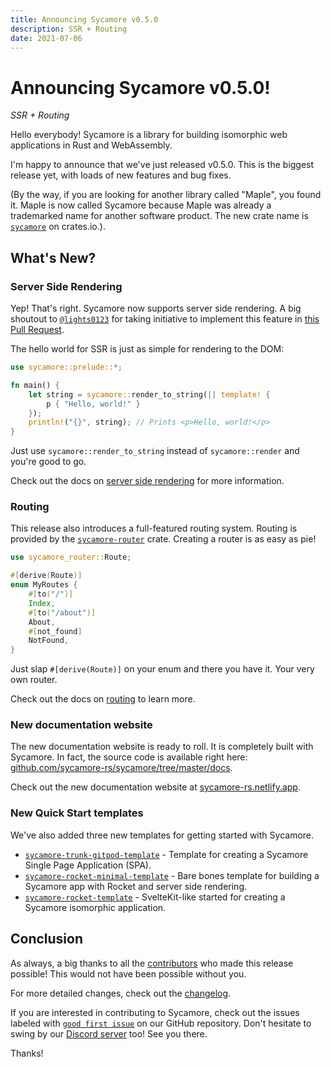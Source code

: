 ```yaml
---
title: Announcing Sycamore v0.5.0
description: SSR + Routing
date: 2021-07-06
---
```


# Announcing Sycamore v0.5.0!

_SSR + Routing_

Hello everybody! Sycamore is a library for building isomorphic web applications
in Rust and WebAssembly.

I'm happy to announce that we've just released v0.5.0. This is the biggest
release yet, with loads of new features and bug fixes.

(By the way, if you are looking for another library called "Maple", you found
it. Maple is now called Sycamore because Maple was already a trademarked name
for another software product. The new crate name is
[`sycamore`](https://crates.io/crates/sycamore) on crates.io.).

## What's New?

### Server Side Rendering

Yep! That's right. Sycamore now supports server side rendering. A big shoutout
to [`@lights0123`](https://github.com/lights0123) for taking initiative to
implement this feature in
[this Pull Request](https://github.com/sycamore-rs/sycamore/pull/67).

The hello world for SSR is just as simple for rendering to the DOM:

```rust
use sycamore::prelude::*;

fn main() {
    let string = sycamore::render_to_string(|| template! {
        p { "Hello, world!" }
    });
    println!("{}", string); // Prints <p>Hello, world!</p>
}
```

Just use `sycamore::render_to_string` instead of `sycamore::render` and you're
good to go.

Check out the docs on
[server side rendering](https://sycamore-rs.netlify.app/docs/advanced/ssr) for
more information.

### Routing

This release also introduces a full-featured routing system. Routing is provided
by the [`sycamore-router`](https://crates.io/crates/sycamore-router) crate.
Creating a router is as easy as pie!

```rust
use sycamore_router::Route;

#[derive(Route)]
enum MyRoutes {
    #[to("/")]
    Index,
    #[to("/about")]
    About,
    #[not_found]
    NotFound,
}
```

Just slap `#[derive(Route)]` on your enum and there you have it. Your very own
router.

Check out the docs on
[routing](https://sycamore-rs.netlify.app/docs/advanced/routing) to learn more.

### New documentation website

The new documentation website is ready to roll. It is completely built with
Sycamore. In fact, the source code is available right here:
[github.com/sycamore-rs/sycamore/tree/master/docs](https://github.com/sycamore-rs/sycamore/tree/master/docs).

Check out the new documentation website at
[sycamore-rs.netlify.app](https://sycamore-rs.netlify.app).

### New Quick Start templates

We've also added three new templates for getting started with Sycamore.

- [`sycamore-trunk-gitpod-template`](https://github.com/sycamore-rs/sycamore-trunk-gitpod-template) -
  Template for creating a Sycamore Single Page Application (SPA).
- [`sycamore-rocket-minimal-template`](https://github.com/sycamore-rs/sycamore-rocket-minimal-template) -
  Bare bones template for building a Sycamore app with Rocket and server side
  rendering.
- [`sycamore-rocket-template`](https://github.com/sycamore-rs/sycamore-rocket-template) -
  SvelteKit-like started for creating a Sycamore isomorphic application.

## Conclusion

As always, a big thanks to all the
[contributors](https://github.com/sycamore-rs/sycamore/graphs/contributors) who
made this release possible! This would not have been possible without you.

For more detailed changes, check out the
[changelog](https://github.com/sycamore-rs/sycamore/blob/master/CHANGELOG.md#-050-2021-07-06).

If you are interested in contributing to Sycamore, check out the issues labeled
with
[`good first issue`](https://github.com/sycamore-rs/sycamore/issues?q=is%3Aissue+is%3Aopen+label%3A%22good+first+issue%22)
on our GitHub repository. Don't hesitate to swing by our
[Discord server](https://discord.gg/vDwFUmm6mU) too! See you there.

Thanks!
